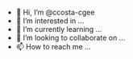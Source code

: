 - 👋 Hi, I’m @ccosta-cgee
- 👀 I’m interested in ...
- 🌱 I’m currently learning ...
- 💞️ I’m looking to collaborate on ...
- 📫 How to reach me ...

<!---
ccosta-cgee/ccosta-cgee is a ✨ special ✨ repository because its `README.md` (this file) appears on your GitHub profile.
You can click the Preview link to take a look at your changes.
--->
